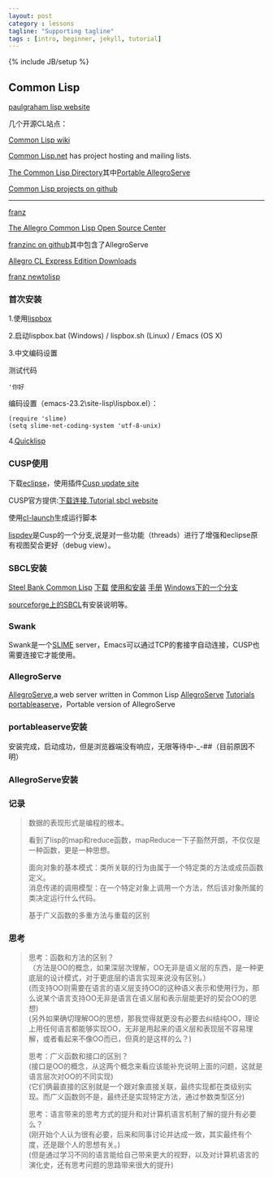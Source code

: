 ```yaml
---
layout: post
category : lessons
tagline: "Supporting tagline"
tags : [intro, beginner, jekyll, tutorial]
---
```

{% include JB/setup %}

## Common Lisp

[paulgraham lisp website](http://www.paulgraham.com/lisp.html)

几个开源CL站点：

[Common Lisp wiki](http://www.cliki.net/)

[Common Lisp.net](http://common-lisp.net/) has project hosting and mailing lists.

[The Common Lisp Directory](http://www.cl-user.net/)其中[Portable AllegroServe](http://www.cl-user.net/asp/8lX/sdataQIvXQqxKnunYDQ3T9y8X8yBX8yBXnMq=/sdataQu3F$sSHnB==)

[Common Lisp projects on github](https://github.com/trending?l=common-lisp)

---

[franz](http://franz.com/)

[The Allegro Common Lisp Open Source Center](http://opensource.franz.com/)

[franzinc on github](https://github.com/franzinc)其中包含了AllegroServe

[Allegro CL Express Edition Downloads](http://www.franz.com/downloads/clp/validate_survey)

[franz newtolisp](http://www.franz.com/newtolisp/index.lhtml)

### 首次安装

1.使用[lispbox](http://common-lisp.net/project/lispbox/)

2.启动lispbox.bat (Windows) / lispbox.sh (Linux) / Emacs (OS X)

3.中文编码设置

测试代码

	'你好

编码设置（emacs-23.2\site-lisp\lispbox.el）：

	(require 'slime)
	(setq slime-net-coding-system 'utf-8-unix)
4.[Quicklisp](http://www.quicklisp.org/)

### CUSP使用

下载[eclipse](http://eclipse.org/downloads/)，使用插件[Cusp update site](http://www.sergeykolos.com/cusp/update)  

CUSP官方提供:[下载连接](http://www.sergeykolos.com/cusp/archive/),[Tutorial](http://www.sergeykolos.com/cusp/intro/),[sbcl website](http://www.sbcl.org/)

使用[cl-launch](http://www.cliki.net/cl-launch)生成运行脚本

[lispdev](https://bitbucket.org/skolos/lispdev)是Cusp的一个分支,说是对一些功能（threads）进行了增强和eclipse原有视图契合更好（debug view）。

### SBCL安装

[Steel Bank Common Lisp](http://www.sbcl.org/)	[下载](http://www.sbcl.org/platform-table.html)	[使用和安装](http://www.sbcl.org/getting.html)	[手册](http://www.sbcl.org/manual/sbcl.pdf)	[Windows下的一个分支](https://github.com/akovalenko/sbcl-win32-threads/wiki)

[sourceforge上的SBCL](http://sourceforge.net/p/sbcl/sbcl/ci/master/tree/)有安装说明等。

### Swank

Swank是一个[SLIME](http://www.cliki.net/slime-howto) server，Emacs可以通过TCP的套接字自动连接，CUSP也需要连接它才能使用。

### AllegroServe

[AllegroServe](https://github.com/franzinc/aserve/),a web server written in Common Lisp
[AllegroServe](http://www.franz.com/support/documentation/current/doc/aserve/aserve.html)
[Tutorials](http://www.franz.com/support/documentation/9.0/doc/aserve/tutorial.html)
[portableaserve](https://github.com/mtravers/portableaserve)，Portable version of AllegroServe

### portableaserve安装

安装完成，启动成功，但是浏览器端没有响应，无限等待中-_-##（目前原因不明）

### AllegroServe安装



### 记录

>数据的表现形式是编程的根本。
>
>看到了lisp的map和reduce函数，mapReduce一下子豁然开朗，不仅仅是一种函数，更是一种思想。
>
>面向对象的基本模式：类所关联的行为由属于一个特定类的方法或成员函数定义。  
>消息传递的调用模型：在一个特定对象上调用一个方法，然后该对象所属的类决定运行什么代码。
>
>基于广义函数的多重方法与重载的区别

### 思考

>思考：函数和方法的区别？  
>（方法是OO的概念，如果深层次理解，OO无非是语义层的东西，是一种更底层的设计模式，对于更底层的语言实现来说没有区别。）  
> (而支持OO则需要在语言的语义层支持OO的这种语义表示和使用行为，那么说某个语言支持OO无非是语言在语义层和表示层能更好的契合OO的思想)  
> (另外如果确切理解OO的思想，那我觉得就更没有必要去纠结纯OO，理论上用任何语言都能够实现OO，无非是用起来的语义层和表现层不容易理解，或者看起来不像OO而已，但真的是这样的么？)
> 
>思考：广义函数和接口的区别？  
> (接口是OO的概念，从这两个概念来看应该能补充说明上面的问题，这就是语言层次对OO的不同实现)  
> (它们俩最直接的区别就是一个跟对象直接关联，最终实现都在类级别实现。而广义函数则不是，最终还是实现特定方法，通过参数类型区分)
> 
>思考：语言带来的思考方式的提升和对计算机语言机制了解的提升有必要么？  
> (刚开始个人认为很有必要，后来和同事讨论并达成一致，其实最终有个度，还是跟个人的思想有关。)  
> (但是通过学习不同的语言能给自己带来更大的视野，以及对计算机语言的演化史，还有思考问题的思路带来很大的提升)